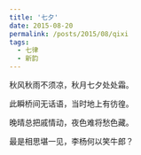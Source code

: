 ```yaml
---
title: '七夕'
date: 2015-08-20
permalink: /posts/2015/08/qixi
tags:
  - 七律
  - 新韵
---
```


秋风秋雨不须凉，秋月七夕处处霜。

此瞬桥间无话语，当时地上有彷徨。

晚晴总把戚情动，夜色难将愁色藏。

最是相思堪一见，李杨何以笑牛郎？



 